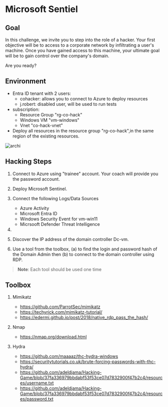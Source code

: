 # Microsoft Sentiel

## Goal

In this challenge, we invite you to step into the role of a hacker. Your first objective will be to access to a corporate network by infiltrating a user's machine. Once you have gained access to this machine, your ultimate goal will be to gain control over the company's domain.

Are you ready? 

## Environment 

- Entra ID tenant with 2 users:
  - cohacker: allows you to connect to Azure to deploy resources
  - j.robert: disabled user, will be used to run tests
- subscription:
  - Resource Group "rg-co-hack"
  - Windows VM "vm-windows"
  - Vnet "co-hack-vnet"
- Deploy all resources in the resource group "rg-co-hack",in the same region of the existing resources.

![archi](./images/archi.png)

## Hacking Steps

1. Connect to Azure using "trainee" account. Your coach will provide you the password account.

2. Deploy Microsoft Sentinel.

3. Connect the following Logs/Data Sources 
   - Azure Activity
   - Microsoft Entra ID
   - Windows Security Event for vm-win11
   - Micrsooft Defender Threat Intelligence 
5.   

6. Discover the IP address of the domain controller Dc-vm.  

7. Use a tool from the toolbox, (a) to find the login and password hash of the Domain Admin then (b) to connect to the domain controller using RDP.


  >**Note**: Each tool should be used one time  

## Toolbox
1. Mimikatz
    - https://github.com/ParrotSec/mimikatz
    - https://techyrick.com/mimikatz-tutorial/
    - https://edermi.github.io/post/2018/native_rdp_pass_the_hash/

2. Nmap 
    - https://nmap.org/download.html

3. Hydra 
    - https://github.com/maaaaz/thc-hydra-windows
    - https://securitytutorials.co.uk/brute-forcing-passwords-with-thc-hydra/
    - https://github.com/adeldjama/Hacking-Game/blob/37fa336979bbdabf53f53ce07d7832900f47b2c4/resources/username.txt
    - https://github.com/adeldjama/Hacking-Game/blob/37fa336979bbdabf53f53ce07d7832900f47b2c4/resources/password.txt

